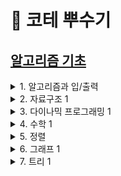 # 👊 코테 뿌수기

## [알고리즘 기초](https://github.com/brillantescene/Baekjoon-Algorithm/tree/master/Algorithm_Basic)
<details markdown="1">
<summary>1. 알고리즘과 입/출력</summary>

### 1. 알고리즘과 입/출력
* [Hello World](https://github.com/brillantescene/Baekjoon-Algorithm/blob/master/Algorithm_Basic/No_2557.py)
* [A+B](https://github.com/brillantescene/Baekjoon-Algorithm/blob/master/Algorithm_Basic/No_1000.py)
* [A+B - 2](https://github.com/brillantescene/Baekjoon-Algorithm/blob/master/Algorithm_Basic/No_2558.py)
* [A+B - 3](https://github.com/brillantescene/Baekjoon-Algorithm/blob/master/Algorithm_Basic/No_10950.py)
* [A+B - 4](https://github.com/brillantescene/Baekjoon-Algorithm/blob/master/Algorithm_Basic/No_10951.py)
* [A+B - 5](https://github.com/brillantescene/Baekjoon-Algorithm/blob/master/Algorithm_Basic/No_10952.py)
* [A+B - 6](https://github.com/brillantescene/Baekjoon-Algorithm/blob/master/Algorithm_Basic/No_10953.py)
* [A+B - 7](https://github.com/brillantescene/Baekjoon-Algorithm/blob/master/Algorithm_Basic/No_11021.py)
* [A+B - 8](https://github.com/brillantescene/Baekjoon-Algorithm/blob/master/Algorithm_Basic/No_11022.py)
* [그대로 출력하기](https://github.com/brillantescene/Baekjoon-Algorithm/blob/master/Algorithm_Basic/No_11718.py)
* [그대로 출력하기 2](https://github.com/brillantescene/Baekjoon-Algorithm/blob/master/Algorithm_Basic/No_11719.py)
* [숫자의 합](https://github.com/brillantescene/Baekjoon-Algorithm/blob/master/Algorithm_Basic/No_11720.py)
* [열 개씩 끊어 출력하기](https://github.com/brillantescene/Baekjoon-Algorithm/blob/master/Algorithm_Basic/No_11721.py)
</details>
<details markdown="1">
<summary>2. 자료구조 1</summary>

### 2. 자료구조 1
* [스택](https://github.com/brillantescene/Baekjoon-Algorithm/blob/master/Algorithm_Basic/No_10828.py)
* [괄호](https://github.com/brillantescene/Baekjoon-Algorithm/blob/master/Algorithm_Basic/No_9012_stackO.py)
* [쇠막대기](https://github.com/brillantescene/Baekjoon-Algorithm/commit/b23717aee7afe8e56d8b017f97acfe70e0795e98)
* [에디터](https://github.com/brillantescene/Baekjoon-Algorithm/blob/master/Algorithm_Basic/No_1406.py) //시간초과
* [큐](https://github.com/brillantescene/Baekjoon-Algorithm/blob/master/Algorithm_Basic/No_10845.py)
* [조세퍼스 문제](https://github.com/brillantescene/Baekjoon-Algorithm/blob/master/Algorithm_Basic/No_1158.py) //시간초과
* [덱](https://github.com/brillantescene/Baekjoon-Algorithm/blob/master/Algorithm_Basic/No_10866.py)
* [알파벳 개수](https://github.com/brillantescene/Baekjoon-Algorithm/blob/master/Algorithm_Basic/No_10808.py)
* [알파벳 찾기](https://github.com/brillantescene/Baekjoon-Algorithm/blob/master/Algorithm_Basic/No_10809.py)
* [문자열 분석](https://github.com/brillantescene/Baekjoon-Algorithm/blob/master/Algorithm_Basic/No_10820.py)
* [단어 길이 재기](https://github.com/brillantescene/Baekjoon-Algorithm/blob/master/Algorithm_Basic/No_2743.py)
* [ROT13](https://github.com/brillantescene/Baekjoon-Algorithm/blob/master/Algorithm_Basic/No_11655.py)
* [네 수](https://github.com/brillantescene/Baekjoon-Algorithm/blob/master/Algorithm_Basic/No_10824.py)
* [접미사 배열](https://github.com/brillantescene/Baekjoon-Algorithm/blob/master/Algorithm_Basic/No_11656.py)
</details>
<details markdown="1">
<summary>3. 다이나믹 프로그래밍 1</summary>

### 3. 다이나믹 프로그래밍 1
* 1로 만들기
* 2×n 타일링
* 2×n 타일링 2
* 1, 2, 3 더하기
* 붕어빵 판매하기
* 쉬운 계단 수
* 오르막 수
* 이친수
* 스티커
* 포도주 시식
* 가장 긴 증가하는 부분 수열
* 가장 큰 증가 부분 수열
* 가장 긴 감소하는 부분 수열
* 가장 긴 바이토닉 부분 수열
* 연속합
* 계단 오르기
* 제곱수의 합
* 타일 채우기
* 파도반 수열
* 합분해
* 암호코드
</details>
<details markdown="1">
<summary>4. 수학 1</summary>

### 4. 수학 1
* 나머지
* 최대공약수와 최소공배수
* 최소공배수
* GCD 합
* 진법 변환 2
* 진법 변환
* 2진수 8진수
* 8진수 2진수
* -2진수
* Base Conversion
* 소수 찾기
* 소수 구하기
* 골드바흐의 추측
* 소인수분해
* 팩토리얼
* 팩토리얼 0의 개수
* 조합 0의 개수
</details>
<details markdown="1">
<summary>5. 정렬</summary>

### 5. 정렬
* 수 정렬하기 2
* 좌표 정렬하기
* 좌표 정렬하기 2
* 나이순 정렬
* 국영수
* 수 정렬하기 3
* 카드
* K번째 수
* 버블 소트
</details>
<details markdown="1">
<summary>6. 그래프 1</summary>

### 6. 그래프 1
* DFS와 BFS
* 연결 요소의 개수
* 이분 그래프
* 순열 사이클
* 반복수열
* 텀 프로젝트
* 단지번호붙이기
* 섬의 개수
* 미로 탐색
* 토마토
* 다리 만들기
</details>
<details markdown="1">
<summary>7. 트리 1</summary>

### 7. 트리 1
* 트리 순회
* 트리의 부모 찾기
* 트리의 지름
* 트리의 지름
</details>
